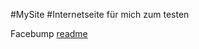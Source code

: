#MySite
#Internetseite für mich zum testen  
<html>
<head>Facebump</head>
<title>Baumansten</title>
<a href="readme.html">readme</a>
